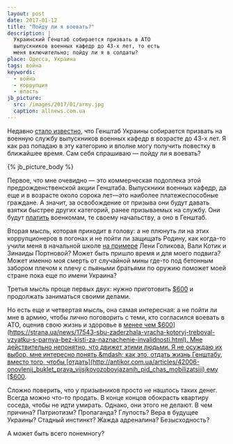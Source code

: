 ```yaml
---
layout: post
date: 2017-01-12
title: "Пойду ли я воевать?"
description: |
  Украинский Генштаб собирается призвать в АТО
  выпускников военных кафедр до 43-х лет, то есть
  меня включительно; пойду ли я в солдаты?
place: Одесса, Украина
tags: война
keywords:
  - война
  - коррупция
  - власть
jb_picture:
  src: /images/2017/01/army.jpg
  caption: allnews.com.ua
---
```


Недавно [стало известно](http://www.segodnya.ua/ukraine/prizyv-oficerov-zapasa-vse-podrobnosti-786823.html),
что Генштаб Украины собирается призвать
на военную службу выпускников военных кафедр в возрасте до
43-х лет. Я как раз попадаю в эту категорию и вполне могу получить
повестку в ближайшее время. Сам себя спрашиваю &mdash; пойду ли я воевать?

{% jb_picture_body %}

<!--more-->

Первое, что мне очевидно &mdash; это коммерческая подоплека этой предрожденственской
акции Генштаба. Выпускники военных кафедр, да еще и в возрасте около сорока лет&mdash;это
наиболее платежеспособные граждане. А значит, за освобождение
от призыва они будут давать взятки быстрее других категорий, ранее призываемых
на службу. Они будут
[платить](http://dnipro.depo.ua/rus/dnipro/u-dnipropetrovsku-kontrrozvidniki-sbu-popalisya-na-habari-22092015161300)
военкомам, те своему начальству, а оно в Генштаб.

Вторая мысль, которая приходит в голову: а не плюнуть ли на этих коррупционеров
в погонах и не пойти ли защищать Родину, как когда-то учили меня в начальной
школе [на примере](https://ru.wikipedia.org/wiki/%D0%9F%D0%B8%D0%BE%D0%BD%D0%B5%D1%80%D1%8B-%D0%B3%D0%B5%D1%80%D0%BE%D0%B8)
Лени Голикова, Вали Котик и Зинаиды Портновой?
Может быть пришло время и для моего подвига? Может именно моя смерть
от случайной мины где-то под бетонным забором плечом к плечу с пьяными братьями
по оружию поможет моей стране пока еще по имени Украина?

Третья мысль проще первых двух: нужно приготовить
[$600](http://glavred.info/proisshestvija/v-zone-ato-na-vzyatke-pogorel-sotrudnik-voenkomata-treboval-dengi-za-otmazku-ot-armii-361084.html)
и продолжать заниматься своими делами.

Но есть еще и четвертая мысль, она самая интересная: а не пойти ли мне в армию,
чтобы лично поговорить с теми, кто согласился воевать в АТО, оценив
свою жизнь и здоровье в
[менее чем $600](https://strana.ua/news/17543-sbu-zaderzhala-vracha-kotoryj-treboval-vzyatku-s-parnya-bez-kisti-za-naznachenie-invalidnosti.html).
Мне действительно непонятно, что движет
этими людьми. Я не осуждаю их выбор, мне интересно понять &mdash; как это,
отдать жизнь Генштабу, вместо того, чтобы
[отдать](http://antikor.com.ua/articles/42006-onovlenij_buklet_prava_vijsjkovozobovjazanih_pid_chas_mobilizatsiji)
ему
[$600](http://kp.ua/politics/460834-yzbezhat-uchastyia-v-ato-mozhno-za-500-dollarov).

Сложно поверить, что у призывников просто не нашлось таких денег. Всегда можно
что-то продать. В конце концов обокрасть квартиру соседа, чтобы не
идти умирать. Однако, они этого не делают. В чем причина? Патриотизм?
Пропаганда? Глупость? Вера в будущее Украины? Стадный инстинкт? Жажда
адреналина? Безысходность?

А может быть всего понемногу?

